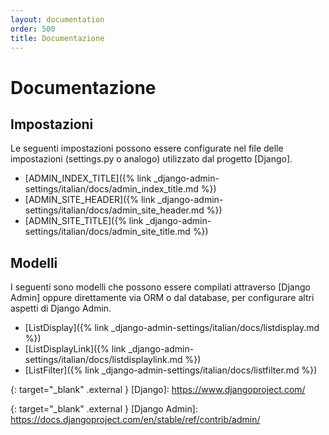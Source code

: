 ```yaml
---
layout: documentation
order: 500
title: Documentazione
---
```

# Documentazione

## Impostazioni

Le seguenti impostazioni possono essere configurate nel file delle impostazioni
(settings.py o analogo) utilizzato dal progetto [Django].

* [ADMIN_INDEX_TITLE]({% link _django-admin-settings/italian/docs/admin_index_title.md %})
* [ADMIN_SITE_HEADER]({% link _django-admin-settings/italian/docs/admin_site_header.md %})
* [ADMIN_SITE_TITLE]({% link _django-admin-settings/italian/docs/admin_site_title.md %})

## Modelli

I seguenti sono modelli che possono essere compilati attraverso [Django Admin]
oppure direttamente via ORM o dal database, per configurare altri aspetti di
Django Admin.

* [ListDisplay]({% link _django-admin-settings/italian/docs/listdisplay.md %})
* [ListDisplayLink]({% link _django-admin-settings/italian/docs/listdisplaylink.md %})
* [ListFilter]({% link _django-admin-settings/italian/docs/listfilter.md %})

{: target="_blank" .external }
[Django]: https://www.djangoproject.com/

{: target="_blank" .external }
[Django Admin]: https://docs.djangoproject.com/en/stable/ref/contrib/admin/
